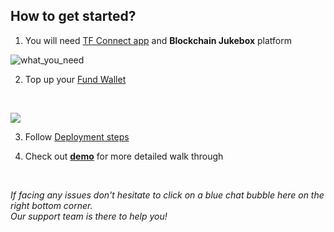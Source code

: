 ## How to get started?

1. You will need [TF Connect app](threefold:threefold_connect) and **Blockchain Jukebox** platform

![what_you_need](img/what_you_need.png)

2. Top up your [Fund Wallet](fund_wallet)

<br/>

![](img/fund_wallet.png)

3. Follow [Deployment steps](deployment_steps)

4. Check out [**demo**](jukebox_demo) for more detailed walk through

<br/>

_If facing any issues don't hesitate to click on a blue chat bubble here on the right bottom corner. 
<br/>
Our support team is there to help you!_